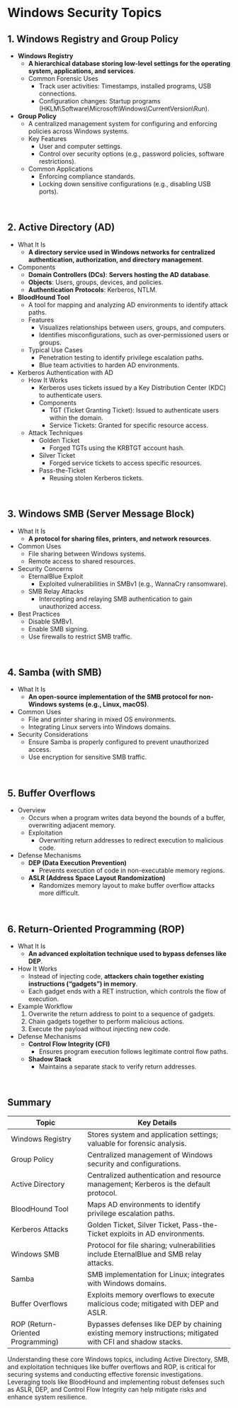 <br>

# Windows Security Topics
## 1. Windows Registry and Group Policy
  - **Windows Registry**
    - **A hierarchical database storing low-level settings for the operating system, applications, and services**.
    - Common Forensic Uses
      - Track user activities: Timestamps, installed programs, USB connections.
      - Configuration changes: Startup programs (HKLM\\Software\\Microsoft\\Windows\\CurrentVersion\\Run).
  - **Group Policy**
    - A centralized management system for configuring and enforcing policies across Windows systems.
    - Key Features
      - User and computer settings.
      - Control over security options (e.g., password policies, software restrictions).
    - Common Applications
      - Enforcing compliance standards.
      - Locking down sensitive configurations (e.g., disabling USB ports).  
<br>

## 2. Active Directory (AD)
  - What It Is
    - **A directory service used in Windows networks for centralized authentication, authorization, and directory management**.
  - Components
    - **Domain Controllers (DCs)**: **Servers hosting the AD database**.
    - **Objects**: Users, groups, devices, and policies.
    - **Authentication Protocols**: Kerberos, NTLM.
  - **BloodHound Tool**
    - A tool for mapping and analyzing AD environments to identify attack paths.
    - Features
      - Visualizes relationships between users, groups, and computers.
      - Identifies misconfigurations, such as over-permissioned users or groups.
    - Typical Use Cases
      - Penetration testing to identify privilege escalation paths.
      - Blue team activities to harden AD environments.
  - Kerberos Authentication with AD
    - How It Works
      - Kerberos uses tickets issued by a Key Distribution Center (KDC) to authenticate users.
      - Components
        - TGT (Ticket Granting Ticket): Issued to authenticate users within the domain.
        - Service Tickets: Granted for specific resource access.
    - Attack Techniques
      - Golden Ticket
        - Forged TGTs using the KRBTGT account hash.
      - Silver Ticket
        - Forged service tickets to access specific resources.
      - Pass-the-Ticket
        - Reusing stolen Kerberos tickets.  
<br>

## 3. Windows SMB (Server Message Block)
  - What It Is
    - **A protocol for sharing files, printers, and network resources**.
  - Common Uses
    - File sharing between Windows systems.
    - Remote access to shared resources.
  - Security Concerns
    - EternalBlue Exploit
      - Exploited vulnerabilities in SMBv1 (e.g., WannaCry ransomware).
    - SMB Relay Attacks
      - Intercepting and relaying SMB authentication to gain unauthorized access.
  - Best Practices
    - Disable SMBv1.
    - Enable SMB signing.
    - Use firewalls to restrict SMB traffic.  
<br>

## 4. Samba (with SMB)
  - What It Is
    - **An open-source implementation of the SMB protocol for non-Windows systems (e.g., Linux, macOS)**.
  - Common Uses
    - File and printer sharing in mixed OS environments.
    - Integrating Linux servers into Windows domains.
  - Security Considerations
    - Ensure Samba is properly configured to prevent unauthorized access.
    - Use encryption for sensitive SMB traffic.  
<br>

## 5. Buffer Overflows
  - Overview
    - Occurs when a program writes data beyond the bounds of a buffer, overwriting adjacent memory.
    - Exploitation
      - Overwriting return addresses to redirect execution to malicious code.
  - Defense Mechanisms
    - **DEP (Data Execution Prevention)**
      - Prevents execution of code in non-executable memory regions.
    - **ASLR (Address Space Layout Randomization)**
      - Randomizes memory layout to make buffer overflow attacks more difficult.  
<br>

## 6. Return-Oriented Programming (ROP)
  - What It Is
    - **An advanced exploitation technique used to bypass defenses like DEP**.
  - How It Works
    - Instead of injecting code, **attackers chain together existing instructions (“gadgets”) in memory**.
    - Each gadget ends with a RET instruction, which controls the flow of execution.
  - Example Workflow
    1. Overwrite the return address to point to a sequence of gadgets.
    2. Chain gadgets together to perform malicious actions.
    3. Execute the payload without injecting new code.
  - Defense Mechanisms
    - **Control Flow Integrity (CFI)**
      - Ensures program execution follows legitimate control flow paths.
    - **Shadow Stack**
      - Maintains a separate stack to verify return addresses.  
<br>

## Summary

| Topic | Key Details |
| ----- | ----------- |
| Windows Registry | Stores system and application settings; valuable for forensic analysis. |
| Group Policy | Centralized management of Windows security and configurations. |
| Active Directory | Centralized authentication and resource management; Kerberos is the default protocol. |
| BloodHound Tool | Maps AD environments to identify privilege escalation paths. |
| Kerberos Attacks | Golden Ticket, Silver Ticket, Pass-the-Ticket exploits in AD environments. |
| Windows SMB | Protocol for file sharing; vulnerabilities include EternalBlue and SMB relay attacks. |
| Samba | SMB implementation for Linux; integrates with Windows domains. |
| Buffer Overflows | Exploits memory overflows to execute malicious code; mitigated with DEP and ASLR. |
| ROP (Return-Oriented Programming) | Bypasses defenses like DEP by chaining existing memory instructions; mitigated with CFI and shadow stacks. |

Understanding these core Windows topics, including Active Directory, SMB, and exploitation techniques like buffer overflows and ROP, is critical for securing systems and conducting effective forensic investigations. Leveraging tools like BloodHound and implementing robust defenses such as ASLR, DEP, and Control Flow Integrity can help mitigate risks and enhance system resilience.  
<br>